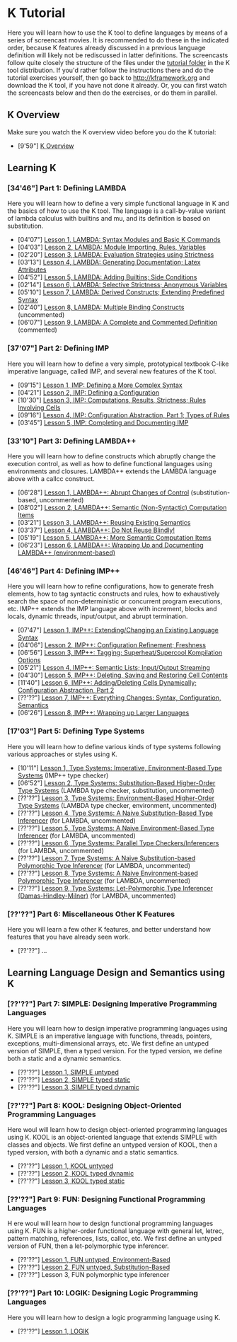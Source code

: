# K Tutorial

Here you will learn how to use the K tool to define languages by means of a series of screencast movies. It is recommended to do these in the indicated order, because K features already discussed in a previous language definition will likely not be rediscussed in latter definitions. The screencasts follow quite closely the structure of the files under the [tutorial folder](https://github.com/kframework/k/tree/master/k-distribution/tutorial) in the K tool distribution. If you'd rather follow the instructions there and do the tutorial exercises yourself, then go back to http://kframework.org and download the K tool, if you have not done it already. Or, you can first watch the screencasts below and then do the exercises, or do them in parallel.

## K Overview

Make sure you watch the K overview video before you do the K tutorial:

- [9'59"] [K Overview](../overview.md)

## Learning K

### [34'46"]   Part 1: Defining LAMBDA

Here you will learn how to define a very simple functional language in K and the basics of how to use the K tool. The language is a call-by-value variant of lambda calculus with builtins and mu, and its definition is based on substitution.

- [04'07"]   [Lesson 1, LAMBDA: Syntax Modules and Basic K Commands](./1_k/1_lambda/lesson_1/README.md)
- [04'03"]   [Lesson 2, LAMBDA: Module Importing, Rules, Variables](./1_k/1_lambda/lesson_2/README.md)
- [02'20"]   [Lesson 3, LAMBDA: Evaluation Strategies using Strictness](./1_k/1_lambda/lesson_3/README.md)
- [03'13"]   [Lesson 4, LAMBDA: Generating Documentation; Latex Attributes](./1_k/1_lambda/lesson_4/README.md)
- [04'52"]   [Lesson 5, LAMBDA: Adding Builtins; Side Conditions](./1_k/1_lambda/lesson_5/README.md)
- [02'14"]   [Lesson 6, LAMBDA: Selective Strictness; Anonymous Variables](./1_k/1_lambda/lesson_6/README.md)
- [05'10"]   [Lesson 7, LAMBDA: Derived Constructs; Extending Predefined Syntax](./1_k/1_lambda/lesson_7/README.md)
- [02'40"]   [Lesson 8, LAMBDA: Multiple Binding Constructs](./1_k/1_lambda/lesson_8/README.md) (uncommented)
- [06'07"]   [Lesson 9, LAMBDA: A Complete and Commented Definition](./1_k/1_lambda/lesson_9/README.md) (commented)

###  [37'07"]   Part 2: Defining IMP

Here you will learn how to define a very simple, prototypical textbook C-like imperative language, called IMP, and several new features of the K tool.

- [09'15"]   [Lesson 1, IMP: Defining a More Complex Syntax](./1_k/2_imp/lesson_1/README.md)
- [04'21"]   [Lesson 2, IMP: Defining a Configuration](./1_k/2_imp/lesson_2/README.md)
- [10'30"]   [Lesson 3, IMP: Computations, Results, Strictness; Rules Involving Cells](./1_k/2_imp/lesson_3/README.md)
- [09'16"]   [Lesson 4, IMP: Configuration Abstraction, Part 1; Types of Rules](./1_k/2_imp/lesson_4/README.md)
- [03'45"]   [Lesson 5, IMP: Completing and Documenting IMP](./1_k/2_imp/lesson_5/README.md)

### [33'10"]   Part 3: Defining LAMBDA++

Here you will learn how to define constructs which abruptly change the execution control, as well as how to define functional languages using environments and closures. LAMBDA++ extends the LAMBDA language above with a callcc construct.

- [06'28"]   [Lesson 1, LAMBDA++: Abrupt Changes of Control](./1_k/3_lambda++/lesson_1/README.md) (substitution-based, uncommented)
- [08'02"]   [Lesson 2, LAMBDA++: Semantic (Non-Syntactic) Computation Items](./1_k/3_lambda++/lesson_2/README.md)
- [03'21"]   [Lesson 3, LAMBDA++: Reusing Existing Semantics](./1_k/3_lambda++/lesson_3/README.md)
- [03'37"]   [Lesson 4, LAMBDA++: Do Not Reuse Blindly!](./1_k/3_lambda++/lesson_4/README.md)
- [05'19"]   [Lesson 5, LAMBDA++: More Semantic Computation Items](./1_k/3_lambda++/lesson_5/README.md)
- [06'23"]   [Lesson 6, LAMBDA++: Wrapping Up and Documenting LAMBDA++ (environment-based)](./1_k/3_lambda++/lesson_6/README.md)


### [46'46"]   Part 4: Defining IMP++

Here you will learn how to refine configurations, how to generate fresh elements, how to tag syntactic constructs and rules, how to exhaustively search the space of non-deterministic or concurrent program executions, etc. IMP++ extends the IMP language above with increment, blocks and locals, dynamic threads, input/output, and abrupt termination.

- [07'47"]   [Lesson 1, IMP++: Extending/Changing an Existing Language Syntax](./1_k/4_imp++/lesson_1/README.md)
- [04'06"]   [Lesson 2, IMP++: Configuration Refinement; Freshness](./1_k/4_imp++/lesson_2/README.md)
- [06'56"]   [Lesson 3, IMP++: Tagging; Superheat/Supercool Kompilation Options](./1_k/4_imp++/lesson_3/README.md)
- [05'21"]   [Lesson 4, IMP++: Semantic Lists; Input/Output Streaming](./1_k/4_imp++/lesson_4/README.md)
- [04'30"]   [Lesson 5, IMP++: Deleting, Saving and Restoring Cell Contents](./1_k/4_imp++/lesson_5/README.md)
- [11'40"]   [Lesson 6, IMP++: Adding/Deleting Cells Dynamically; Configuration Abstraction, Part 2](./1_k/4_imp++/lesson_6/README.md)
- [??'??"]   [Lesson 7, IMP++: Everything Changes: Syntax, Configuration, Semantics](./1_k/4_imp++/lesson_7/README.md)
- [06'26"]   [Lesson 8, IMP++: Wrapping up Larger Languages](./1_k/4_imp++/lesson_8/README.md)

### [17'03"]   Part 5: Defining Type Systems

Here you will learn how to define various kinds of type systems following various approaches or styles using K.

- [10'11"]   [Lesson 1, Type Systems: Imperative, Environment-Based Type Systems](./1_k/5_types/lesson_1/README.md) (IMP++ type checker)
- [06'52"]   [Lesson 2, Type Systems: Substitution-Based Higher-Order Type Systems](./1_k/5_types/lesson_2/README.md) (LAMBDA type checker, substitution, uncommented)
- [??'??"]   [Lesson 3, Type Systems: Environment-Based Higher-Order Type Systems](./1_k/5_types/lesson_3/README.md) (LAMBDA type checker, environment, uncommented)
- [??'??"]   [Lesson 4, Type Systems: A Naive Substitution-Based Type Inferencer](./1_k/5_types/lesson_4/README.md) (for LAMBDA, uncommented)
- [??'??"]   [Lesson 5, Type Systems: A Naive Environment-Based Type Inferencer](./1_k/5_types/lesson_5/README.md) (for LAMBDA, uncommented)
- [??'??"]   [Lesson 6, Type Systems: Parallel Type Checkers/Inferencers](./1_k/5_types/lesson_6/README.md) (for LAMBDA, uncommented)
- [??'??"]   [Lesson 7, Type Systems: A Naive Substitution-based Polymorphic Type Inferencer](./1_k/5_types/lesson_7/README.md) (for LAMBDA, uncommented)
- [??'??"]   [Lesson 8, Type Systems: A Naive Environment-based Polymorphic Type Inferencer](./1_k/5_types/lesson_8/README.md) (for LAMBDA, uncommented)
- [??'??"]   [Lesson 9, Type Systems: Let-Polymorphic Type Inferencer (Damas-Hindley-Milner)](./1_k/5_types/lesson_9/README.md) (for LAMBDA, uncommented)

### [??'??"]   Part 6: Miscellaneous Other K Features

Here you will learn a few other K features, and better understand how features that you have already seen work.

- [??'??"]   ...

## Learning Language Design and Semantics using K

### [??'??"]   Part 7: SIMPLE: Designing Imperative Programming Languages

Here you will learn how to design imperative programming languages using K. SIMPLE is an imperative language with functions, threads, pointers, exceptions, multi-dimensional arrays, etc. We first define an untyped version of SIMPLE, then a typed version. For the typed version, we define both a static and a dynamic semantics.

- [??'??"]   [Lesson 1, SIMPLE untyped](./2_languages/1_simple/1_untyped/simple-untyped.md)
- [??'??"]   [Lesson 2, SIMPLE typed static](./2_languages/1_simple/2_typed/1_static/simple-typed-static.md)
- [??'??"]   [Lesson 3, SIMPLE typed dynamic](./2_languages/1_simple/2_typed/2_dynamic/simple-typed-dynamic.md)

###  [??'??"]   Part 8: KOOL: Designing Object-Oriented Programming Languages

Here woul will learn how to design object-oriented programming languages using K. KOOL is an object-oriented language that extends SIMPLE with classes and objects. We first define an untyped version of KOOL, then a typed version, with both a dynamic and a static semantics.

- [??'??"]   [Lesson 1, KOOL untyped](./2_languages/2_kool/1_untyped/kool-untyped.md)
- [??'??"]   [Lesson 2, KOOL typed dynamic](./2_languages/2_kool/2_typed/1_dynamic/kool-typed-dynamic.md)
- [??'??"]   [Lesson 3, KOOL typed static](./2_languages/2_kool/2_typed/2_static/kool-typed-static.md)

### [??'??"]   Part 9: FUN: Designing Functional Programming Languages
H
ere woul will learn how to design functional programming languages using K. FUN is a higher-order functional language with general let, letrec, pattern matching, references, lists, callcc, etc. We first define an untyped version of FUN, then a let-polymorphic type inferencer.

- [??'??"]   [Lesson 1, FUN untyped, Environment-Based](./2_languages/3_fun/1_untyped/1_environment/fun-untyped.md)
- [??'??"]   [Lesson 2, FUN untyped, Substitution-Based](./2_languages/3_fun/1_untyped/2_substitution/fun-untyped.md)
- [??'??"]   Lesson 3, FUN polymorphic type inferencer

### [??'??"]   Part 10: LOGIK: Designing Logic Programming Languages

Here you will learn how to design a logic programming language using K.

- [??'??"]   [Lesson 1, LOGIK](./2_languages/4_logik/basic/logik.md)